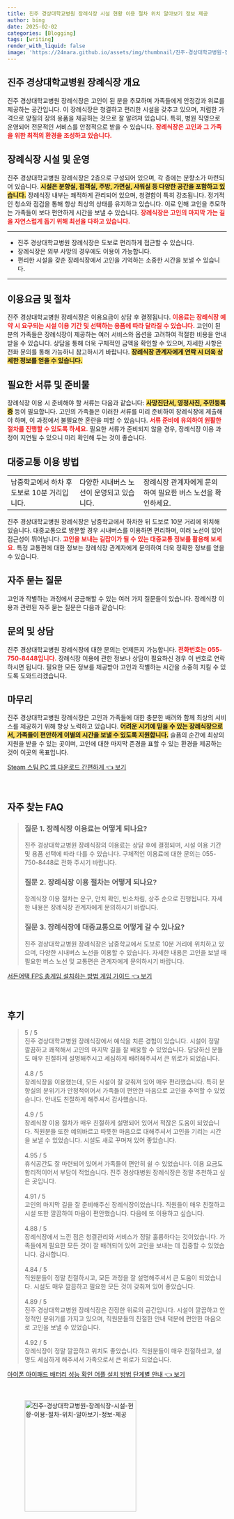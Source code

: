 ```yaml
---
title: 진주 경상대학교병원 장례식장 시설 현황 이용 절차 위치 알아보기 정보 제공
author: bing
date: 2025-02-02
categories: [Blogging]
tags: [writing]
render_with_liquid: false
image: 'https://24nara.github.io/assets/img/thumbnail/진주-경상대학교병원-장례식장-시설-현황-이용-절차-위치-알아보기-정보-제공.webp'
---
```



<h2 id='진주 경상대학교병원 장례식장 개요'>진주 경상대학교병원 장례식장 개요</h2>

<p>진주 경상대학교병원 장례식장은 고인이 된 분을 추모하며 가족들에게 안정감과 위로를 제공하는 공간입니다. 이 장례식장은 청결하고 편리한 시설을 갖추고 있으며, 저렴한 가격으로 양질의 장의 용품을 제공하는 것으로 잘 알려져 있습니다. 특히, 병원 직영으로 운영되어 전문적인 서비스를 안정적으로 받을 수 있습니다. <b><span style="color: #ee2323;">장례식장은 고인과 그 가족을 위한 최적의 환경을 조성하고 있습니다.</span></b></p>

<h2 id='장례식장 시설 및 운영'>장례식장 시설 및 운영</h2>

<p>진주 경상대학교병원 장례식장은 2층으로 구성되어 있으며, 각 층에는 분향소가 마련되어 있습니다. <b><span style="background-color: #ffe066;">시설은 분향실, 접객실, 주방, 가면실, 샤워실 등 다양한 공간을 포함하고 있습니다.</span></b> 장례식장 내부는 쾌적하게 관리되어 있으며, 청결함이 특히 강조됩니다. 정기적인 청소와 점검을 통해 항상 최상의 상태를 유지하고 있습니다. 이로 인해 고인을 추모하는 가족들이 보다 편안하게 시간을 보낼 수 있습니다. <b><span style="color: #ee2323;">장례식장은 고인의 마지막 가는 길을 자연스럽게 돕기 위해 최선을 다하고 있습니다.</span></b></p>

<hr />

<ul>
    <li>진주 경상대학교병원 장례식장은 도보로 편리하게 접근할 수 있습니다.</li>
    <li>장례식장은 외부 사망의 경우에도 이용이 가능합니다.</li>
    <li>편리한 시설을 갖춘 장례식장에서 고인을 기억하는 소중한 시간을 보낼 수 있습니다.</li>
</ul>

<hr />

<h2 id='이용요금 및 절차'>이용요금 및 절차</h2>

<p>진주 경상대학교병원 장례식장은 이용요금이 상담 후 결정됩니다. <b><span style="color: #ee2323;">이용료는 장례식장 예약 시 요구되는 시설 이용 기간 및 선택하는 용품에 따라 달라질 수 있습니다.</span></b> 고인이 된 분의 가족들은 장례식장이 제공하는 여러 서비스와 옵션을 고려하여 적절한 비용을 안내받을 수 있습니다. 상담을 통해 더욱 구체적인 금액을 확인할 수 있으며, 자세한 사항은 전화 문의를 통해 가능하니 참고하시기 바랍니다. <b><span style="background-color: #ffe066;">장례식장 관계자에게 연락 시 더욱 상세한 정보를 얻을 수 있습니다.</span></b></p>

<h2 id='필요한 서류 및 준비물'>필요한 서류 및 준비물</h2>

<p>장례식장 이용 시 준비해야 할 서류는 다음과 같습니다: <b><span style="background-color: #ffe066;">사망진단서, 영정사진, 주민등록증</span></b> 등이 필요합니다. 고인의 가족들은 이러한 서류를 미리 준비하여 장례식장에 제출해야 하며, 이 과정에서 불필요한 혼란을 피할 수 있습니다. <b><span style="color: #ee2323;">서류 준비에 유의하여 원활한 절차를 진행할 수 있도록 하세요.</span></b> 필요한 서류가 준비되지 않을 경우, 장례식장 이용 과정이 지연될 수 있으니 미리 확인해 두는 것이 좋습니다.</p>

<h2 id='대중교통 이용 방법'>대중교통 이용 방법</h2>

<table>
    <tr>
        <td>남중학교에서 하차 후 도보로 10분 거리입니다.</td>
        <td>다양한 시내버스 노선이 운영되고 있습니다.</td>
        <td>장례식장 관계자에게 문의하여 필요한 버스 노선을 확인하세요.</td>
    </tr>
</table>

<p>진주 경상대학교병원 장례식장은 남중학교에서 하차한 뒤 도보로 10분 거리에 위치해 있습니다. 대중교통으로 방문할 경우 시내버스를 이용하면 편리하며, 여러 노선이 있어 접근성이 뛰어납니다. <b><span style="color: #ee2323;">고인을 보내는 길잡이가 될 수 있는 대중교통 정보를 활용해 보세요.</span></b> 특정 교통편에 대한 정보는 장례식장 관계자에게 문의하여 더욱 정확한 정보를 얻을 수 있습니다.</p>

<h2 id='자주 묻는 질문'>자주 묻는 질문</h2>

<p>고인과 작별하는 과정에서 궁금해할 수 있는 여러 가지 질문들이 있습니다. 장례식장 이용과 관련된 자주 묻는 질문은 다음과 같습니다:</p>

<h2 id='문의 및 상담'>문의 및 상담</h2>

<p>진주 경상대학교병원 장례식장에 대한 문의는 언제든지 가능합니다. <b><span style="color: #ee2323;">전화번호는 055-750-8448입니다.</span></b> 장례식장 이용에 관한 정보나 상담이 필요하신 경우 이 번호로 연락하시면 됩니다. 필요한 모든 정보를 제공받아 고인과 작별하는 시간을 소중히 지킬 수 있도록 도와드리겠습니다.</p>

<h2 id='마무리'>마무리</h2>

<p>진주 경상대학교병원 장례식장은 고인과 가족들에 대한 충분한 배려와 함께 최상의 서비스를 제공하기 위해 항상 노력하고 있습니다. <b><span style="background-color: #ffe066;">어려운 시기에 믿을 수 있는 장례식장으로서, 가족들이 편안하게 이별의 시간을 보낼 수 있도록 지원합니다.</span></b> 슬픔의 순간에 최상의 지원을 받을 수 있는 곳이며, 고인에 대한 마지막 존경을 표할 수 있는 환경을 제공하는 것이 이곳의 목표입니다.</p>


<p><a class="click-button" title="Steam 스팀 PC 앱 다운로드 간편하게" href="https://24nara.github.io/posts/Steam-%EC%8A%A4%ED%8C%80-PC-%EC%95%B1-%EB%8B%A4%EC%9A%B4%EB%A1%9C%EB%93%9C-%EA%B0%84%ED%8E%B8%ED%95%98%EA%B2%8C/" rel="dofollow">Steam 스팀 PC 앱 다운로드 간편하게 👈 보기</a></p><br>
<h2 id='자주_찾는_FAQ'>자주 찾는 FAQ</h2>
<div itemscope="" itemtype="https://schema.org/FAQPage"> 
<blockquote> 
<div itemscope="" itemprop="mainEntity" itemtype="https://schema.org/Question"> 
<h3 itemprop="name">질문 1. 장례식장 이용료는 어떻게 되나요?</h3> 
<div itemscope="" itemprop="acceptedAnswer" itemtype="https://schema.org/Answer"> 
<span itemprop="text"> 
<p>진주 경상대학교병원 장례식장의 이용료는 상담 후에 결정되며, 시설 이용 기간 및 용품 선택에 따라 다를 수 있습니다. 구체적인 이용료에 대한 문의는 055-750-8448로 전화 주시기 바랍니다.</p> 
</span> 
</div> 
</div> 

<div itemscope="" itemprop="mainEntity" itemtype="https://schema.org/Question"> 
<h3 itemprop="name">질문 2. 장례식장 이용 절차는 어떻게 되나요?</h3> 
<div itemscope="" itemprop="acceptedAnswer" itemtype="https://schema.org/Answer"> 
<span itemprop="text"> 
<p>장례식장 이용 절차는 운구, 안치 확인, 빈소차림, 상주 순으로 진행됩니다. 자세한 내용은 장례식장 관계자에게 문의하시기 바랍니다.</p> 
</span> 
</div> 
</div> 

<div itemscope="" itemprop="mainEntity" itemtype="https://schema.org/Question"> 
<h3 itemprop="name">질문 3. 장례식장에 대중교통으로 어떻게 갈 수 있나요?</h3> 
<div itemscope="" itemprop="acceptedAnswer" itemtype="https://schema.org/Answer"> 
<span itemprop="text"> 
<p>진주 경상대학교병원 장례식장은 남중학교에서 도보로 10분 거리에 위치하고 있으며, 다양한 시내버스 노선을 이용할 수 있습니다. 자세한 내용은 고인을 보낼 때 필요한 버스 노선 및 교통편은 관계자에게 문의하시기 바랍니다.</p> 
</span> 
</div> 
</div> 
</blockquote> 
</div>
<p><a class="click-button" title="서든어택 FPS 총게임 설치하는 방법 게임 가이드" href="https://24nara.github.io/posts/%EC%84%9C%EB%93%A0%EC%96%B4%ED%83%9D-FPS-%EC%B4%9D%EA%B2%8C%EC%9E%84-%EC%84%A4%EC%B9%98%ED%95%98%EB%8A%94-%EB%B0%A9%EB%B2%95-%EA%B2%8C%EC%9E%84-%EA%B0%80%EC%9D%B4%EB%93%9C/" rel="dofollow">서든어택 FPS 총게임 설치하는 방법 게임 가이드 👈 보기</a></p><br>
<h2 id='후기'>후기</h2>
<div itemscope itemtype="https://schema.org/Product">
  <blockquote>
  <div itemprop="review" itemscope itemtype="https://schema.org/Review">
      <div itemprop="reviewRating" itemscope itemtype="https://schema.org/Rating"> <span itemprop="ratingValue">5</span> / <span itemprop="bestRating">5</span> </div>
      <span itemprop="reviewBody">진주 경상대학교병원 장례식장에서 예식을 치른 경험이 있습니다. 시설이 정말 깔끔하고 쾌적해서 고인의 마지막 길을 잘 배웅할 수 있었습니다. 담당하신 분들도 매우 친절하게 설명해주시고 세심하게 배려해주셔서 큰 위로가 되었습니다.</span>
  </div>
  <br>
  <div itemprop="review" itemscope itemtype="https://schema.org/Review">
      <div itemprop="reviewRating" itemscope itemtype="https://schema.org/Rating"> <span itemprop="ratingValue">4.8</span> / <span itemprop="bestRating">5</span> </div>
      <span itemprop="reviewBody">장례식장을 이용했는데, 모든 시설이 잘 갖춰져 있어 매우 편리했습니다. 특히 분향실의 분위기가 안정적이어서 가족들이 편안한 마음으로 고인을 추억할 수 있었습니다. 안내도 친절하게 해주셔서 감사했습니다.</span>
  </div>
  <br>
  <div itemprop="review" itemscope itemtype="https://schema.org/Review">
      <div itemprop="reviewRating" itemscope itemtype="https://schema.org/Rating"> <span itemprop="ratingValue">4.9</span> / <span itemprop="bestRating">5</span> </div>
      <span itemprop="reviewBody">장례식장 이용 절차가 매우 친절하게 설명되어 있어서 적잖은 도움이 되었습니다. 직원분들 또한 예의바르고 따뜻한 마음으로 대해주셔서 고인을 기리는 시간을 보낼 수 있었습니다. 시설도 새로 꾸며져 있어 좋았습니다.</span>
  </div>
  <br>
  <div itemprop="review" itemscope itemtype="https://schema.org/Review">
      <div itemprop="reviewRating" itemscope itemtype="https://schema.org/Rating"> <span itemprop="ratingValue">4.95</span> / <span itemprop="bestRating">5</span> </div>
      <span itemprop="reviewBody">휴식공간도 잘 마련되어 있어서 가족들이 편안히 쉴 수 있었습니다. 이용 요금도 합리적이어서 부담이 적었습니다. 진주 경상대병원 장례식장은 정말 추천하고 싶은 곳입니다.</span>
  </div>
  <br>
  <div itemprop="review" itemscope itemtype="https://schema.org/Review">
      <div itemprop="reviewRating" itemscope itemtype="https://schema.org/Rating"> <span itemprop="ratingValue">4.91</span> / <span itemprop="bestRating">5</span> </div>
      <span itemprop="reviewBody">고인의 마지막 길을 잘 준비해주신 장례식장이었습니다. 직원들이 매우 친절하고 시설 또한 깔끔하여 마음이 편안했습니다. 다음에 또 이용하고 싶습니다.</span>
  </div>
  <br>
  <div itemprop="review" itemscope itemtype="https://schema.org/Review">
      <div itemprop="reviewRating" itemscope itemtype="https://schema.org/Rating"> <span itemprop="ratingValue">4.88</span> / <span itemprop="bestRating">5</span> </div>
      <span itemprop="reviewBody">장례식장에서 느낀 점은 청결관리와 서비스가 정말 훌륭하다는 것이었습니다. 가족들에게 필요한 모든 것이 잘 배려되어 있어 고인을 보내는 데 집중할 수 있었습니다. 감사합니다.</span>
  </div>
  <br>
  <div itemprop="review" itemscope itemtype="https://schema.org/Review">
      <div itemprop="reviewRating" itemscope itemtype="https://schema.org/Rating"> <span itemprop="ratingValue">4.84</span> / <span itemprop="bestRating">5</span> </div>
      <span itemprop="reviewBody">직원분들이 정말 친절하시고, 모든 과정을 잘 설명해주셔서 큰 도움이 되었습니다. 시설도 매우 깔끔하고 필요한 모든 것이 갖춰져 있어 좋았습니다.</span>
  </div>
  <br>
  <div itemprop="review" itemscope itemtype="https://schema.org/Review">
      <div itemprop="reviewRating" itemscope itemtype="https://schema.org/Rating"> <span itemprop="ratingValue">4.89</span> / <span itemprop="bestRating">5</span> </div>
      <span itemprop="reviewBody">진주 경상대학교병원 장례식장은 진정한 위로의 공간입니다. 시설이 깔끔하고 안정적인 분위기를 가지고 있으며, 직원분들의 친절한 안내 덕분에 편안한 마음으로 고인을 보낼 수 있었습니다.</span>
  </div>
  <br>
  <div itemprop="review" itemscope itemtype="https://schema.org/Review">
      <div itemprop="reviewRating" itemscope itemtype="https://schema.org/Rating"> <span itemprop="ratingValue">4.92</span> / <span itemprop="bestRating">5</span> </div>
      <span itemprop="reviewBody">장례식장이 정말 깔끔하고 위치도 좋았습니다. 직원분들이 매우 친절하셨고, 설명도 세심하게 해주셔서 가족으로서 큰 위로가 되었습니다.</span>
  </div>
  </blockquote>
</div>
<p><a class="click-button" title="아이폰 아이패드 배터리 성능 확인 어플 설치 방법 단계별 안내" href="https://24nara.github.io/posts/%EC%95%84%EC%9D%B4%ED%8F%B0-%EC%95%84%EC%9D%B4%ED%8C%A8%EB%93%9C-%EB%B0%B0%ED%84%B0%EB%A6%AC-%EC%84%B1%EB%8A%A5-%ED%99%95%EC%9D%B8-%EC%96%B4%ED%94%8C-%EC%84%A4%EC%B9%98-%EB%B0%A9%EB%B2%95-%EB%8B%A8%EA%B3%84%EB%B3%84-%EC%95%88%EB%82%B4/" rel="dofollow">아이폰 아이패드 배터리 성능 확인 어플 설치 방법 단계별 안내 👈 보기</a></p><br>
<figure class="image"><img src="https://24nara.github.io/assets/img/thumbnail/진주-경상대학교병원-장례식장-시설-현황-이용-절차-위치-알아보기-정보-제공.webp" alt="진주-경상대학교병원-장례식장-시설-현황-이용-절차-위치-알아보기-정보-제공" width="256" height="256"></figure>
